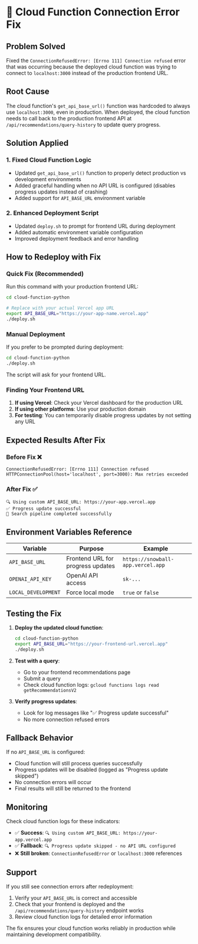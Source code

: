 # 🔧 Cloud Function Connection Error Fix

## Problem Solved
Fixed the `ConnectionRefusedError: [Errno 111] Connection refused` error that was occurring because the deployed cloud function was trying to connect to `localhost:3000` instead of the production frontend URL.

## Root Cause
The cloud function's `get_api_base_url()` function was hardcoded to always use `localhost:3000`, even in production. When deployed, the cloud function needs to call back to the production frontend API at `/api/recommendations/query-history` to update query progress.

## Solution Applied

### 1. Fixed Cloud Function Logic
- Updated `get_api_base_url()` function to properly detect production vs development environments
- Added graceful handling when no API URL is configured (disables progress updates instead of crashing)
- Added support for `API_BASE_URL` environment variable

### 2. Enhanced Deployment Script
- Updated `deploy.sh` to prompt for frontend URL during deployment
- Added automatic environment variable configuration
- Improved deployment feedback and error handling

## How to Redeploy with Fix

### Quick Fix (Recommended)
Run this command with your production frontend URL:

```bash
cd cloud-function-python

# Replace with your actual Vercel app URL
export API_BASE_URL="https://your-app-name.vercel.app"
./deploy.sh
```

### Manual Deployment
If you prefer to be prompted during deployment:

```bash
cd cloud-function-python
./deploy.sh
```

The script will ask for your frontend URL.

### Finding Your Frontend URL
1. **If using Vercel**: Check your Vercel dashboard for the production URL
2. **If using other platforms**: Use your production domain
3. **For testing**: You can temporarily disable progress updates by not setting any URL

## Expected Results After Fix

### Before Fix ❌
```
ConnectionRefusedError: [Errno 111] Connection refused
HTTPConnectionPool(host='localhost', port=3000): Max retries exceeded
```

### After Fix ✅
```
🔍 Using custom API_BASE_URL: https://your-app.vercel.app
✅ Progress update successful
🎯 Search pipeline completed successfully
```

## Environment Variables Reference

| Variable | Purpose | Example |
|----------|---------|---------|
| `API_BASE_URL` | Frontend URL for progress updates | `https://snowball-app.vercel.app` |
| `OPENAI_API_KEY` | OpenAI API access | `sk-...` |
| `LOCAL_DEVELOPMENT` | Force local mode | `true` or `false` |

## Testing the Fix

1. **Deploy the updated cloud function**:
   ```bash
   cd cloud-function-python
   export API_BASE_URL="https://your-frontend-url.vercel.app"
   ./deploy.sh
   ```

2. **Test with a query**:
   - Go to your frontend recommendations page
   - Submit a query
   - Check cloud function logs: `gcloud functions logs read getRecommendationsV2`

3. **Verify progress updates**:
   - Look for log messages like "✅ Progress update successful"
   - No more connection refused errors

## Fallback Behavior
If no `API_BASE_URL` is configured:
- Cloud function will still process queries successfully
- Progress updates will be disabled (logged as "Progress update skipped")
- No connection errors will occur
- Final results will still be returned to the frontend

## Monitoring
Check cloud function logs for these indicators:

- ✅ **Success**: `🔍 Using custom API_BASE_URL: https://your-app.vercel.app`
- ✅ **Fallback**: `🔍 Progress update skipped - no API URL configured`
- ❌ **Still broken**: `ConnectionRefusedError` or `localhost:3000` references

## Support
If you still see connection errors after redeployment:
1. Verify your `API_BASE_URL` is correct and accessible
2. Check that your frontend is deployed and the `/api/recommendations/query-history` endpoint works
3. Review cloud function logs for detailed error information

The fix ensures your cloud function works reliably in production while maintaining development compatibility.

